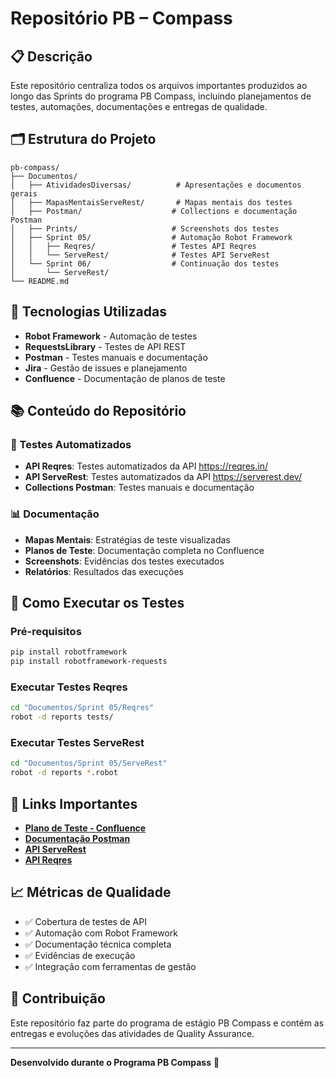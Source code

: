 # Repositório PB – Compass

## 📋 Descrição

Este repositório centraliza todos os arquivos importantes produzidos ao longo das Sprints do programa PB Compass, incluindo planejamentos de testes, automações, documentações e entregas de qualidade.

## 🗂️ Estrutura do Projeto

```
pb-compass/
├── Documentos/
│   ├── AtividadesDiversas/          # Apresentações e documentos gerais
│   ├── MapasMentaisServeRest/       # Mapas mentais dos testes
│   ├── Postman/                    # Collections e documentação Postman
│   ├── Prints/                     # Screenshots dos testes
│   ├── Sprint 05/                  # Automação Robot Framework
│   │   ├── Reqres/                 # Testes API Reqres
│   │   └── ServeRest/              # Testes API ServeRest
│   └── Sprint 06/                  # Continuação dos testes
│       └── ServeRest/
└── README.md
```

## 🚀 Tecnologias Utilizadas

- **Robot Framework** - Automação de testes
- **RequestsLibrary** - Testes de API REST
- **Postman** - Testes manuais e documentação
- **Jira** - Gestão de issues e planejamento
- **Confluence** - Documentação de planos de teste

## 📚 Conteúdo do Repositório

### 🧪 Testes Automatizados
- **API Reqres**: Testes automatizados da API https://reqres.in/
- **API ServeRest**: Testes automatizados da API https://serverest.dev/
- **Collections Postman**: Testes manuais e documentação

### 📊 Documentação
- **Mapas Mentais**: Estratégias de teste visualizadas
- **Planos de Teste**: Documentação completa no Confluence
- **Screenshots**: Evidências dos testes executados
- **Relatórios**: Resultados das execuções

## 🔧 Como Executar os Testes

### Pré-requisitos
```bash
pip install robotframework
pip install robotframework-requests
```

### Executar Testes Reqres
```bash
cd "Documentos/Sprint 05/Reqres"
robot -d reports tests/
```

### Executar Testes ServeRest
```bash
cd "Documentos/Sprint 05/ServeRest"
robot -d reports *.robot
```

## 📖 Links Importantes

- **[Plano de Teste - Confluence](https://marcelofs.atlassian.net/wiki/external/MzQ4OTg3NGE1YzkzNDdhZGJjNTY4M2UxYjMxNzZkMjA)**
- **[Documentação Postman](https://documenter.getpostman.com/view/26925285/2sB3BKFTZy)**
- **[API ServeRest](https://serverest.dev/)**
- **[API Reqres](https://reqres.in/)**

## 📈 Métricas de Qualidade

- ✅ Cobertura de testes de API
- ✅ Automação com Robot Framework
- ✅ Documentação técnica completa
- ✅ Evidências de execução
- ✅ Integração com ferramentas de gestão

## 👥 Contribuição

Este repositório faz parte do programa de estágio PB Compass e contém as entregas e evoluções das atividades de Quality Assurance.

---

**Desenvolvido durante o Programa PB Compass** 🧭